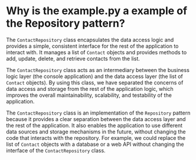 # Why is the example.py a example of the Repository pattern?
The `ContactRepository` class encapsulates the data access logic and provides a simple, consistent interface for the rest of the application to interact with. It manages a list of `Contact` objects and provides methods to add, update, delete, and retrieve contacts from the list.

The `ContactRepository` class acts as an intermediary between the business logic layer (the console application) and the data access layer (the list of `Contact` objects). By using this class, we have separated the concerns of data access and storage from the rest of the application logic, which improves the overall maintainability, scalability, and testability of the application.

The `ContactRepository` class is an implementation of the `Repository` pattern because it provides a clear separation between the data access layer and the rest of the application. It also enables the application to use different data sources and storage mechanisms in the future, without changing the code that interacts with the repository. For example, we could replace the list of `Contact` objects with a database or a web API without changing the interface of the `ContactRepository` class.